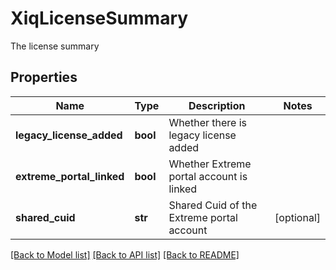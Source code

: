 # XiqLicenseSummary

The license summary
## Properties
Name | Type | Description | Notes
------------ | ------------- | ------------- | -------------
**legacy_license_added** | **bool** | Whether there is legacy license added | 
**extreme_portal_linked** | **bool** | Whether Extreme portal account is linked | 
**shared_cuid** | **str** | Shared Cuid of the Extreme portal account | [optional] 

[[Back to Model list]](../README.md#documentation-for-models) [[Back to API list]](../README.md#documentation-for-api-endpoints) [[Back to README]](../README.md)



